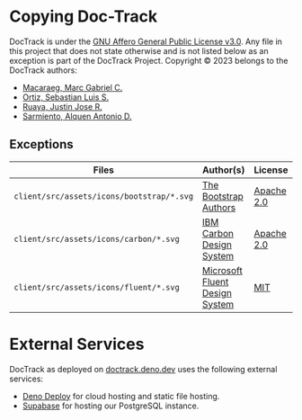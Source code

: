 # Copying Doc-Track

DocTrack is under the [GNU Affero General Public License v3.0](./LICENSE). Any file in this project that does not state otherwise and is not listed below as an exception is part of the DocTrack Project. Copyright &copy; 2023 belongs to the DocTrack authors:

* [Macaraeg, Marc Gabriel C.](https://github.com/SporadicToast)
* [Ortiz, Sebastian Luis S.](https://github.com/BastiDood)
* [Ruaya, Justin Jose R.](https://github.com/justinruaya123)
* [Sarmiento, Alquen Antonio D.](https://github.com/Arukuen)

## Exceptions

Files | Author(s) | License
--- | --- | ---
`client/src/assets/icons/bootstrap/*.svg` | [The Bootstrap Authors](https://github.com/twbs/icons) | [Apache 2.0](https://github.com/twbs/icons/blob/main/LICENSE)
`client/src/assets/icons/carbon/*.svg` | [IBM Carbon Design System](https://github.com/carbon-design-system/carbon/tree/main/packages/icons) | [Apache 2.0](https://github.com/carbon-design-system/carbon/blob/main/LICENSE)
`client/src/assets/icons/fluent/*.svg` | [Microsoft Fluent Design System](https://github.com/microsoft/fluentui-system-icons/tree/main/assets) | [MIT](https://github.com/microsoft/fluentui-system-icons/blob/main/LICENSE)

# External Services

DocTrack as deployed on [doctrack.deno.dev](https://doctrack.deno.dev) uses the following external services:

* [Deno Deploy](https://deno.com/deploy) for cloud hosting and static file hosting.
* [Supabase](https://supabase.com/) for hosting our PostgreSQL instance.
